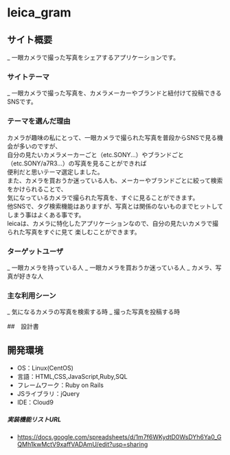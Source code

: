 # leica_gram
## サイト概要
_ 一眼カメラで撮った写真をシェアするアプリケーションです。

### サイトテーマ

_ 一眼カメラで撮った写真を、カメラメーカーやブランドと紐付けて投稿できるSNSです。

### テーマを選んだ理由

カメラが趣味の私にとって、一眼カメラで撮られた写真を普段からSNSで見る機会が多いのですが、  
自分の見たいカメラメーカーごと（etc.SONY...）やブランドごと（etc.SONY/a7R3...）の写真を見ることができれば  
便利だと思いテーマ選定しました。  
また、カメラを買おうか迷っている人も、メーカーやブランドごとに絞って検索をかけられることで、  
気になっているカメラで撮られた写真を、すぐに見ることができます。  
他SNSで、タグ検索機能はありますが、写真とは関係のないものまでヒットしてしまう事はよくある事です。  
leicaは、カメラに特化したアプリケーションなので、自分の見たいカメラで撮られた写真をすぐに見て
楽しむことができます。

### ターゲットユーザ

_ 一眼カメラを持っている人
_ 一眼カメラを買おうか迷っている人
_ カメラ、写真が好きな人

### 主な利用シーン

_ 気になるカメラの写真を検索する時
_ 撮った写真を投稿する時

##　設計書

## 開発環境
- OS：Linux(CentOS)
- 言語：HTML,CSS,JavaScript,Ruby,SQL
- フレームワーク：Ruby on Rails
- JSライブラリ：jQuery
- IDE：Cloud9


##### 実装機能リストURL
- https://docs.google.com/spreadsheets/d/1m7f6WKydtD0WsDYh6Ya0_GQMh1kwMctV9xaffVADAmU/edit?usp=sharing